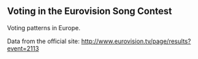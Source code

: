 ## Voting in the Eurovision Song Contest

Voting patterns in Europe. 

Data from the official site: http://www.eurovision.tv/page/results?event=2113